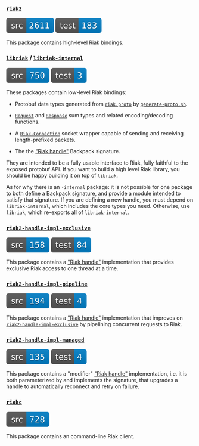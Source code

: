 ### [`riak2`](./riak2)

![riak2-src-sloc](./etc/riak2-src-sloc.svg) ![riak2-test-sloc](./etc/riak2-test-sloc.svg)

This package contains high-level Riak bindings.

### [`libriak`](./libriak) / [`libriak-internal`](./libriak-internal)

![libriak-src-sloc](./etc/libriak-src-sloc.svg) ![libriak-test-sloc](./etc/libriak-test-sloc.svg)

These packages contain low-level Riak bindings:

* Protobuf data types generated from
  [`riak.proto`](./libriak-internal/proto/riak.proto) by
  [`generate-proto.sh`](./libriak-internal/generate-proto.sh).

* [`Request`](./libriak-internal/src/Riak/Request.hs) and
  [`Response`](./libriak-internal/src/Riak/Response.hs) sum types and related
  encoding/decoding functions.

* A [`Riak.Connection`](./libriak-internal/src/Riak/Connection.hs) socket
  wrapper capable of sending and receiving length-prefixed packets.

* The the ["Riak handle"](./libriak/src/Riak/Handle/Signature.hsig) Backpack
  signature.

They are intended to be a fully usable interface to Riak, fully faithful to the
exposed protobuf API. If you want to build a high level Riak library, you should
be happy building it on top of `libriak`.

As for why there is an `-internal` package: it is not possible for one package
to both define a Backpack signature, and provide a module intended to satisfy
that signature. If you are defining a new handle, you must depend on
`libriak-internal`, which includes the core types you need. Otherwise, use
`libriak`, which re-exports all of `libriak-internal`.

### [`riak2-handle-impl-exclusive`](./riak2-handle-impl-exclusive)

![riak2-handle-impl-exclusive-src-sloc](./etc/riak2-handle-impl-exclusive-src-sloc.svg) ![riak2-handle-impl-exclusive-test-sloc](./etc/riak2-handle-impl-exclusive-test-sloc.svg)

This package contains a
["Riak handle"](./libriak/src/Riak/Interface/Signature.hsig)
implementation that provides exclusive Riak access to one thread at a time.

### [`riak2-handle-impl-pipeline`](./riak2-handle-impl-pipeline)

![riak2-handle-impl-pipeline-src-sloc](./etc/riak2-handle-impl-pipeline-src-sloc.svg) ![riak2-handle-impl-pipeline-test-sloc](./etc/riak2-handle-impl-pipeline-test-sloc.svg)

This package contains a
["Riak handle"](./libriak/src/Riak/Interface/Signature.hsig)
implementation that improves on
[`riak2-handle-impl-exclusive`](./riak2-handle-impl-exclusive) by pipelining
concurrent requests to Riak.

### [`riak2-handle-impl-managed`](./riak2-handle-impl-managed)

![riak2-handle-impl-managed-src-sloc](./etc/riak2-handle-impl-managed-src-sloc.svg) ![riak2-handle-impl-managed-test-sloc](./etc/riak2-handle-impl-managed-test-sloc.svg)

This package contains a "modifier"
["Riak handle"](./libriak/src/Riak/Interface/Signature.hsig)
implementation, i.e. it is both parameterized by and implements the signature,
that upgrades a handle to automatically reconnect and retry on failure.

### [`riakc`](./riakc)

![riakc-src-sloc](./etc/riakc-src-sloc.svg)

This package contains an command-line Riak client.

